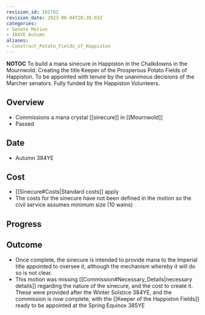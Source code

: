 ```yaml
---
revision_id: 101782
revision_date: 2023-06-04T20:38:03Z
categories:
- Senate Motion
- 384YE Autumn
aliases:
- Construct_Potato_Fields_of_Happiston
---
```



__NOTOC__
To build a mana sinecure in Happiston in the Chalkdowns in the Mournwold. Creating the title Keeper of the Prosperous Potato Fields of Happiston. To be appointed with tenure by the unanimous decisions of the Marcher senators. Fully funded by the Happiston Volunteers.
## Overview
* Commissions a mana crystal [[sinecure]] in [[Mournwold]]
* Passed
## Date
* Autumn 384YE
## Cost
* [[Sinecure#Costs|Standard costs]] apply
* The costs for the sinecure have not been defined in the motion so the civil service assumes minimum size (10 wains)

## Progress

## Outcome
* Once complete, the sinecure is intended to provide mana to the Imperial title appointed to oversee it, although the mechanism whereby it will do so is not clear.
* This motion was missing [[Commission#Necessary_Details|necessary details]] regarding the nature of the sinecure, and the cost to create it. These were provided after the Winter Solstice 384YE, and the commission is now complete, with the [[Keeper of the Happiston Fields]] ready to be appointed at the Spring Equinox 385YE

